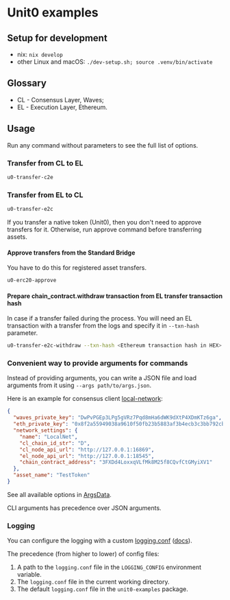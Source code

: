 # Unit0 examples

## Setup for development

- nix: `nix develop`
- other Linux and macOS: `./dev-setup.sh; source .venv/bin/activate`

## Glossary

- CL - Consensus Layer, Waves;
- EL - Execution Layer, Ethereum.

## Usage

Run any command without parameters to see the full list of options.

### Transfer from CL to EL

```bash
u0-transfer-c2e
```

### Transfer from EL to CL

```bash
u0-transfer-e2c
```

If you transfer a native token (Unit0), then you don't need to approve transfers for it.
Otherwise, run approve command before transferring assets.

#### Approve transfers from the Standard Bridge

You have to do this for registered asset transfers.

```bash
u0-erc20-approve
```

#### Prepare chain_contract.withdraw transaction from EL transfer transaction hash

In case if a transfer failed during the process.
You will need an EL transaction with a transfer from the logs and specify it in `--txn-hash` parameter.

```bash
u0-transfer-e2c-withdraw --txn-hash <Ethereum transaction hash in HEX>
```

### Convenient way to provide arguments for commands

Instead of providing arguments, you can write a JSON file and load arguments from it using `--args path/to/args.json`.

Here is an example for consensus client
[local-network](https://github.com/UnitsNetwork/consensus-client/tree/main/local-network):

```json
{
  "waves_private_key": "DwPvPGEp3LPg5gVRz7Pqd8mHa6dWK9dXtP4XDmKTz6ga",
  "eth_private_key": "0x8f2a55949038a9610f50fb23b5883af3b4ecb3c3bb792cbcefbd1542c692be63",
  "network_settings": {
    "name": "LocalNet",
    "cl_chain_id_str": "D",
    "cl_node_api_url": "http://127.0.0.1:16869",
    "el_node_api_url": "http://127.0.0.1:18545",
    "chain_contract_address": "3FXDd4LoxxqVLfMk8M25f8CQvfCtGMyiXV1"
  },
  "asset_name": "TestToken"
}
```
See all available options in [ArgsData](units_network/args.py).

CLI arguments has precedence over JSON arguments.

### Logging

You can configure the logging with a
custom [logging.conf](units_network/logging.conf) ([docs](https://docs.python.org/3/library/logging.config.html#logging-config-fileformat)).

The precedence (from higher to lower) of config files:
1. A path to the `logging.conf` file in the  `LOGGING_CONFIG` environment variable.
2. The `logging.conf` file in the current working directory.
3. The default `logging.conf` file in the `unit0-examples` package.
